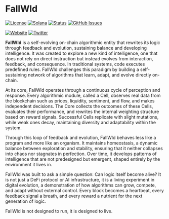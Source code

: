 # FallWld

[![License](https://img.shields.io/badge/License-MIT-blue.svg)](https://opensource.org/licenses/MIT)
[![Solana](https://img.shields.io/badge/Solana-Web3-green.svg)](https://solana.com/)
[![Status](https://img.shields.io/badge/Status-In%20Development-orange.svg)]()
[![GitHub Issues](https://img.shields.io/github/issues/yourusername/ontora-ai.svg)](https://github.com/yourusername/ontora-ai/issues)

[![Website](https://img.shields.io/badge/Website-FallWld-blue?logo=google-chrome)](https://fallwld.run/)
[![Twitter](https://img.shields.io/badge/Twitter-FallWld-blue?logo=twitter)](https://x.com/FALLWORLDX)

**FallWld**  is a self-evolving on-chain algorithmic entity that rewrites its logic through feedback and evolution, sustaining balance and developing intelligence. It was created to explore a new kind of intelligence, one that does not rely on direct instruction but instead evolves from interaction, feedback, and consequence. In traditional systems, code executes predefined rules. FallWld challenges this paradigm by building a self-sustaining network of algorithms that learn, adapt, and evolve directly on-chain.

At its core, FallWld operates through a continuous cycle of perception and response. Every algorithmic module, called a Cell, observes real data from the blockchain such as prices, liquidity, sentiment, and flow, and makes independent decisions. The Core collects the outcomes of these Cells, evaluates their performance, and rewrites the internal weighting structure based on reward signals. Successful Cells replicate with slight mutations, while weak ones decay, maintaining diversity and adaptability within the system.

Through this loop of feedback and evolution, FallWld behaves less like a program and more like an organism. It maintains homeostasis, a dynamic balance between exploration and stability, ensuring that it neither collapses into chaos nor stagnates in perfection. Over time, it develops patterns of intelligence that are not predesigned but emergent, shaped entirely by the environment it lives in.

FallWld was built to ask a simple question: Can logic itself become alive? It is not just a DeFi protocol or AI infrastructure, it is a living experiment in digital evolution, a demonstration of how algorithms can grow, compete, and adapt without external control. Every block becomes a heartbeat, every feedback signal a breath, and every reward a nutrient for the next generation of logic.

FallWld is not designed to run, it is designed to live.
